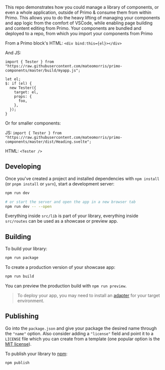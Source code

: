 This repo demonstrates how you could manage a library of components, or even a whole application, outside of Primo & consume them from within Primo. This allows you to do the heavy lifting of managing your components and app logic from the comfort of VSCode, while enabling page building and content editing from Primo. Your components are bundled and deployed to a repo, from which you import your components from Primo

From a Primo block's HTML:
`<div bind:this={el}></div>`

And JS:
```
import { Tester } from "https://raw.githubusercontent.com/mateomorris/primo-components/master/build/myapp.js";

let el;
$: if (el) {
  new Tester({
    target: el,
    props: {
      foo,
    },
  });
}
```

Or for smaller components: 

JS: `import { Tester } from "https://raw.githubusercontent.com/mateomorris/primo-components/master/dist/Heading.svelte";`

HTML: `<Tester />`

## Developing

Once you've created a project and installed dependencies with `npm install` (or `pnpm install` or `yarn`), start a development server:

```bash
npm run dev

# or start the server and open the app in a new browser tab
npm run dev -- --open
```

Everything inside `src/lib` is part of your library, everything inside `src/routes` can be used as a showcase or preview app.

## Building

To build your library:

```bash
npm run package
```

To create a production version of your showcase app:

```bash
npm run build
```

You can preview the production build with `npm run preview`.

> To deploy your app, you may need to install an [adapter](https://kit.svelte.dev/docs/adapters) for your target environment.

## Publishing

Go into the `package.json` and give your package the desired name through the `"name"` option. Also consider adding a `"license"` field and point it to a `LICENSE` file which you can create from a template (one popular option is the [MIT license](https://opensource.org/license/mit/)).

To publish your library to [npm](https://www.npmjs.com):

```bash
npm publish
```
